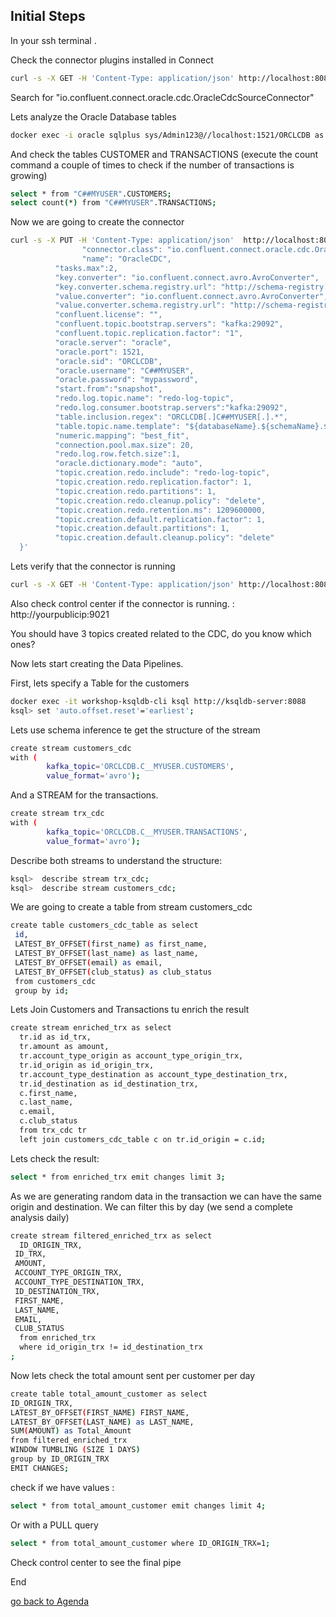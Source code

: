 ## Initial Steps

In your ssh terminal .

Check the connector plugins installed in Connect
```bash
curl -s -X GET -H 'Content-Type: application/json' http://localhost:8083/connector-plugins | jq '.'
```
Search for "io.confluent.connect.oracle.cdc.OracleCdcSourceConnector"

Lets analyze the Oracle Database tables 
```bash
docker exec -i oracle sqlplus sys/Admin123@//localhost:1521/ORCLCDB as sysdba 
```
And check the tables CUSTOMER and TRANSACTIONS (execute the count command a couple of times to check if the number of transactions is growing)
```bash
select * from "C##MYUSER".CUSTOMERS;
select count(*) from "C##MYUSER".TRANSACTIONS;
```

Now we are going to create the connector

```bash
curl -s -X PUT -H 'Content-Type: application/json'  http://localhost:8083/connectors/OracleCDC/config -d '{      
     			"connector.class": "io.confluent.connect.oracle.cdc.OracleCdcSourceConnector",
     			"name": "OracleCDC",
          "tasks.max":2,
          "key.converter": "io.confluent.connect.avro.AvroConverter",
          "key.converter.schema.registry.url": "http://schema-registry:8081",
          "value.converter": "io.confluent.connect.avro.AvroConverter",
          "value.converter.schema.registry.url": "http://schema-registry:8081",
          "confluent.license": "",
          "confluent.topic.bootstrap.servers": "kafka:29092",
          "confluent.topic.replication.factor": "1",
          "oracle.server": "oracle",
          "oracle.port": 1521,
          "oracle.sid": "ORCLCDB",
          "oracle.username": "C##MYUSER",
          "oracle.password": "mypassword",
          "start.from":"snapshot",
          "redo.log.topic.name": "redo-log-topic",
          "redo.log.consumer.bootstrap.servers":"kafka:29092",
          "table.inclusion.regex": "ORCLCDB[.]C##MYUSER[.].*",
          "table.topic.name.template": "${databaseName}.${schemaName}.${tableName}",
          "numeric.mapping": "best_fit",
          "connection.pool.max.size": 20,
          "redo.log.row.fetch.size":1,
          "oracle.dictionary.mode": "auto",
          "topic.creation.redo.include": "redo-log-topic",
          "topic.creation.redo.replication.factor": 1,
          "topic.creation.redo.partitions": 1,
          "topic.creation.redo.cleanup.policy": "delete",
          "topic.creation.redo.retention.ms": 1209600000,
          "topic.creation.default.replication.factor": 1,
          "topic.creation.default.partitions": 1,
          "topic.creation.default.cleanup.policy": "delete"
  }'

```

Lets verify that the connector is running
```bash
curl -s -X GET -H 'Content-Type: application/json' http://localhost:8083/connectors/OracleCDC/status | jq
```
Also check control center if the connector is running. : http://yourpublicip:9021

You should have 3 topics created related to the CDC, do you know which ones?

Now lets start creating the Data Pipelines.

First, lets specify a Table for the customers

```bash
docker exec -it workshop-ksqldb-cli ksql http://ksqldb-server:8088
ksql> set 'auto.offset.reset'='earliest';
```
Lets use schema inference te get the structure of the stream  
```bash
create stream customers_cdc
with ( 
        kafka_topic='ORCLCDB.C__MYUSER.CUSTOMERS', 
        value_format='avro');
```
And a STREAM for the transactions. 
    
```bash
create stream trx_cdc
with ( 
        kafka_topic='ORCLCDB.C__MYUSER.TRANSACTIONS', 
        value_format='avro');
```

Describe both streams to understand the structure:
```bash
ksql>  describe stream trx_cdc;
ksql>  describe stream customers_cdc;
```
We are going to create a table from stream customers_cdc
```bash
create table customers_cdc_table as select
 id,
 LATEST_BY_OFFSET(first_name) as first_name, 
 LATEST_BY_OFFSET(last_name) as last_name, 
 LATEST_BY_OFFSET(email) as email, 
 LATEST_BY_OFFSET(club_status) as club_status
 from customers_cdc
 group by id;

```


Lets Join Customers and Transactions tu enrich the result

```bash
create stream enriched_trx as select 
  tr.id as id_trx,
  tr.amount as amount,
  tr.account_type_origin as account_type_origin_trx, 
  tr.id_origin as id_origin_trx, 
  tr.account_type_destination as account_type_destination_trx,
  tr.id_destination as id_destination_trx,
  c.first_name, 
  c.last_name, 
  c.email, 
  c.club_status 
  from trx_cdc tr 
  left join customers_cdc_table c on tr.id_origin = c.id; 
```
Lets check the result:
```bash
select * from enriched_trx emit changes limit 3;
```

As we are generating random data in the transaction we can have the same origin and destination.
We can filter this by day (we send a complete analysis daily)

```bash
create stream filtered_enriched_trx as select 
  ID_ORIGIN_TRX, 
 ID_TRX, 
 AMOUNT, 
 ACCOUNT_TYPE_ORIGIN_TRX, 
 ACCOUNT_TYPE_DESTINATION_TRX, 
 ID_DESTINATION_TRX,
 FIRST_NAME, 
 LAST_NAME, 
 EMAIL, 
 CLUB_STATUS
  from enriched_trx 
  where id_origin_trx != id_destination_trx
; 

```
Now lets check the total amount sent per customer per day

```bash
create table total_amount_customer as select
ID_ORIGIN_TRX,
LATEST_BY_OFFSET(FIRST_NAME) FIRST_NAME, 
LATEST_BY_OFFSET(LAST_NAME) as LAST_NAME,
SUM(AMOUNT) as Total_Amount
from filtered_enriched_trx
WINDOW TUMBLING (SIZE 1 DAYS)
group by ID_ORIGIN_TRX
EMIT CHANGES;
```
check if we have values :
```bash
select * from total_amount_customer emit changes limit 4;
```
Or with a PULL query
```bash
select * from total_amount_customer where ID_ORIGIN_TRX=1;
```

Check control center to see the final pipe

End

[go back to Agenda](https://github.com/jr-marquez/Workshop_Confluent/blob/main/README.md#confluent-hands-on-workshop)